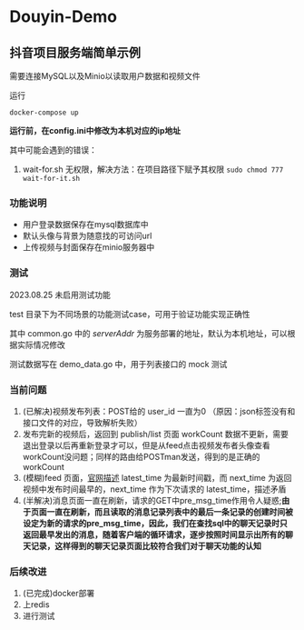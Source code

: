 # Douyin-Demo

## 抖音项目服务端简单示例

需要连接MySQL以及Minio以读取用户数据和视频文件

运行

```shell
docker-compose up
```

**运行前，在config.ini中修改为本机对应的ip地址**

其中可能会遇到的错误：
1. wait-for.sh 无权限，解决方法：在项目路径下赋予其权限 `sudo chmod 777 wait-for-it.sh`

### 功能说明

* 用户登录数据保存在mysql数据库中
* 默认头像与背景为随意找的可访问url
* 上传视频与封面保存在minio服务器中

### 测试
2023.08.25 未启用测试功能

test 目录下为不同场景的功能测试case，可用于验证功能实现正确性

其中 common.go 中的 _serverAddr_ 为服务部署的地址，默认为本机地址，可以根据实际情况修改

测试数据写在 demo_data.go 中，用于列表接口的 mock 测试

### 当前问题
1. (已解决)视频发布列表：POST给的 user_id 一直为0 （原因：json标签没有和接口文件的对应，导致解析失败）
2. 发布完新的视频后，返回到 publish/list 页面 workCount 数据不更新，需要退出登录以后再重新登录才可以，但是从feed点击视频发布者头像查看workCount没问题；同样的路由给POSTman发送，得到的是正确的workCount
3. (模糊)feed 页面，[官网描述](https://bytedance.feishu.cn/docx/BhEgdmoI3ozdBJxly71cd30vnRc) latest_time 为最新时间戳，而 next_time 为返回视频中发布时间最早的，next_time 作为下次请求的 latest_time，描述矛盾
4. (半解决)消息页面一直在刷新，请求的GET中pre_msg_time作用令人疑惑;**由于页面一直在刷新，而且读取的消息记录列表中的最后一条记录的创建时间被设定为新的请求的pre_msg_time，因此，我们在查找sql中的聊天记录时只返回最早发出的消息，随着客户端的循环请求，逐步按照时间显示出所有的聊天记录，这样得到的聊天记录页面比较符合我们对于聊天功能的认知**

### 后续改进
1. (已完成)docker部署
2. 上redis
3. 进行测试
